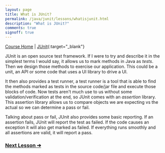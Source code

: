 ```yaml
---
layout: page
title: What is JUnit?
permalink: /java/junit/lessons/whatisjunit.html
description: "What is JUnit?"
comments: true
signoff: true
---
```

[Course Home](../../course) \| [JUnit](http://junit.org){:target="_blank"}

JUnit is an open source test framework. If I were to try and describe it in the simplest terms I would say, it allows us to mark methods in Java as *tests*. Then we design those methods to exercise our application. This could be a unit, an API or some code that uses a UI library to drive a UI.

It then also provides a test runner, a test runner is a tool that is able to find the methods marked as tests in the source code/jar file and execute those blocks of code. Now tests aren't much use to us without some validation/verification at the end, so JUnit comes with an *assertion* library. This assertion library allows us to compare objects we are expecting vs the actual so we can determine a pass or fail.

Talking about pass or fail, JUnit also provides some basic reporting. If an assertion fails, JUnit will report the test as failed. If the code causes an exception it will also get marked as failed. If everything runs smoothly and all assertions are valid, it will report a pass.

### [Next Lesson &#10132;](../lessons/settingupjunit)